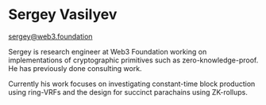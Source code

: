 # Sergey Vasilyev

sergey@web3.foundation

Sergey is research engineer at Web3 Foundation working on implementations of cryptographic primitives such as zero-knowledge-proof. He has previously done consulting work.

Currently his work focuses on investigating constant-time block production using ring-VRFs and the design for succinct parachains using ZK-rollups.


